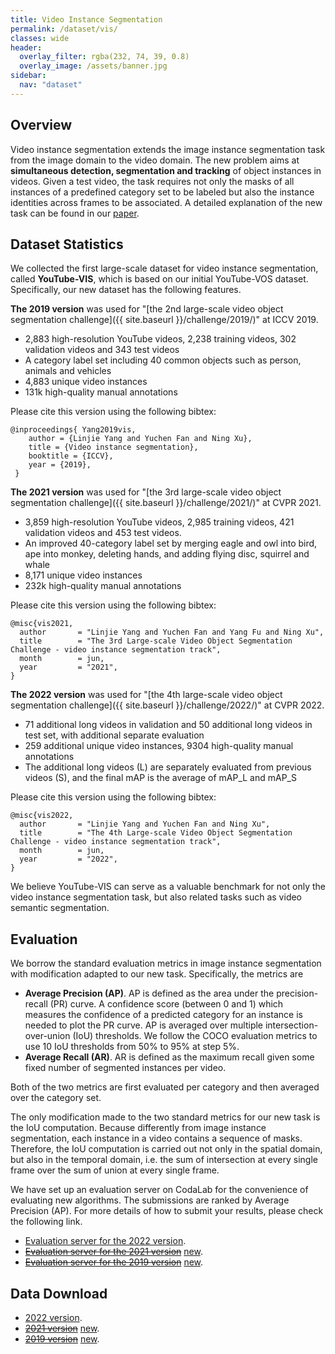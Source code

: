 ```yaml
---
title: Video Instance Segmentation
permalink: /dataset/vis/
classes: wide
header:
  overlay_filter: rgba(232, 74, 39, 0.8)
  overlay_image: /assets/banner.jpg
sidebar:
  nav: "dataset"
---
```


## Overview
Video instance segmentation  extends the image instance segmentation task from the image domain to the video domain. The new problem aims at **simultaneous detection, segmentation and tracking** of object instances in videos.  Given a test video,  the task requires not only the masks of all instances of a predefined category set to be labeled but also the instance identities across frames to be associated. A detailed explanation of the new task can be found in our [paper](https://arxiv.org/abs/1905.04804).

## Dataset Statistics
We collected the first large-scale dataset for video instance segmentation, called **YouTube-VIS**, which is based on our initial YouTube-VOS dataset. Specifically, our new dataset has the following features.

**The 2019 version** was used for "[the 2nd large-scale video object segmentation challenge]({{ site.baseurl }}/challenge/2019/)" at ICCV 2019.
* 2,883 high-resolution YouTube videos, 2,238 training videos, 302 validation videos and 343 test videos
* A category label set including 40 common objects such as person, animals and vehicles
* 4,883 unique video instances
* 131k high-quality manual annotations

Please cite this version using the following bibtex:
```
@inproceedings{ Yang2019vis,
    author = {Linjie Yang and Yuchen Fan and Ning Xu},
    title = {Video instance segmentation},
    booktitle = {ICCV},
    year = {2019},
 }
```
**The 2021 version** was used for "[the 3rd large-scale video object segmentation challenge]({{ site.baseurl }}/challenge/2021/)" at CVPR 2021.
* 3,859 high-resolution YouTube videos, 2,985 training videos, 421 validation videos and 453 test videos.
* An improved 40-category label set by merging eagle and owl into bird, ape into monkey, deleting hands, and adding flying disc, squirrel and whale
* 8,171 unique video instances
* 232k high-quality manual annotations

Please cite this version using the following bibtex:
```
@misc{vis2021,
  author       = "Linjie Yang and Yuchen Fan and Yang Fu and Ning Xu",
  title        = "The 3rd Large-scale Video Object Segmentation Challenge - video instance segmentation track",
  month        = jun,
  year         = "2021",
}
```
**The 2022 version** was used for "[the 4th large-scale video object segmentation challenge]({{ site.baseurl }}/challenge/2022/)" at CVPR 2022.
* 71 additional long videos in validation and 50 additional long videos in test set, with additional separate evaluation
* 259 additional unique video instances, 9304 high-quality manual annotations
* The additional long videos (L) are separately evaluated from previous videos (S), and the final mAP is the average of mAP_L and mAP_S

Please cite this version using the following bibtex:

```
@misc{vis2022,
  author       = "Linjie Yang and Yuchen Fan and Ning Xu",
  title        = "The 4th Large-scale Video Object Segmentation Challenge - video instance segmentation track",
  month        = jun,
  year         = "2022",
}
```
We believe YouTube-VIS can serve as a valuable benchmark for not only the video instance segmentation task, but also related tasks such as video semantic segmentation.


## Evaluation
We borrow the standard evaluation metrics in image instance segmentation with modification adapted to our new task. Specifically, the metrics are 
* **Average Precision (AP)**. AP is defined as the area under the precision-recall (PR) curve.  A confidence score (between 0 and 1) which measures the confidence of a predicted category for an instance  is needed to plot the PR curve. AP is averaged over multiple intersection-over-union (IoU) thresholds. We follow the COCO evaluation metrics to use 10 IoU thresholds from 50% to 95% at step 5%. 
* **Average Recall (AR)**. AR is defined as the maximum recall given some fixed number of segmented instances per video. 

Both of the two metrics are first evaluated per category and then averaged over the category set.

The only modification made to the two standard metrics for our new task is the IoU computation. Because differently from image instance segmentation, each instance in a video contains a sequence of masks. Therefore, the IoU computation is carried out not only in the spatial domain, but also in the temporal domain, i.e. the sum of intersection at every single frame over the sum of union at every single frame.

We have set up an evaluation server on CodaLab for the convenience of evaluating new algorithms. The submissions are ranked by Average Precision (AP). For more details of how to submit your results, please check the following link.
* [Evaluation server for the 2022 version](https://codalab.lisn.upsaclay.fr/competitions/3410).
* ~~[Evaluation server for the 2021 version](https://competitions.codalab.org/competitions/28988)~~ [new](https://codalab.lisn.upsaclay.fr/competitions/7680).
* ~~[Evaluation server for the 2019 version](https://competitions.codalab.org/competitions/20128)~~ [new](https://codalab.lisn.upsaclay.fr/competitions/6064).


## Data Download
* [2022 version](https://codalab.lisn.upsaclay.fr/competitions/3410#participate-get_data).
* ~~[2021 version](https://competitions.codalab.org/competitions/28988#participate-get_data)~~ [new](https://codalab.lisn.upsaclay.fr/competitions/7680#participate-get_data).
* ~~[2019 version](https://competitions.codalab.org/competitions/20128#participate-get_data)~~ [new](https://codalab.lisn.upsaclay.fr/competitions/6064#participate-get_data).
